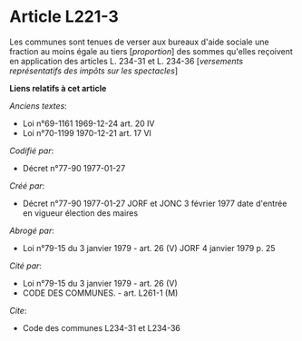 # Article L221-3

Les communes sont tenues de verser aux bureaux d'aide sociale une fraction au moins égale au tiers [*proportion*] des sommes
qu'elles reçoivent en application des articles L. 234-31 et L. 234-36 [*versements représentatifs des impôts sur les
spectacles*]

**Liens relatifs à cet article**

_Anciens textes_:

  - Loi n°69-1161 1969-12-24 art. 20 IV
  - Loi n°70-1199 1970-12-21 art. 17 VI

_Codifié par_:

  - Décret n°77-90 1977-01-27

_Créé par_:

  - Décret n°77-90 1977-01-27 JORF et JONC 3 février 1977 date d'entrée en vigueur élection des maires

_Abrogé par_:

  - Loi n°79-15 du 3 janvier 1979 - art. 26 (V) JORF 4 janvier 1979 p. 25

_Cité par_:

  - Loi n°79-15 du 3 janvier 1979 - art. 26 (V)
  - CODE DES COMMUNES. - art. L261-1 (M)

_Cite_:

  - Code des communes L234-31 et L234-36
